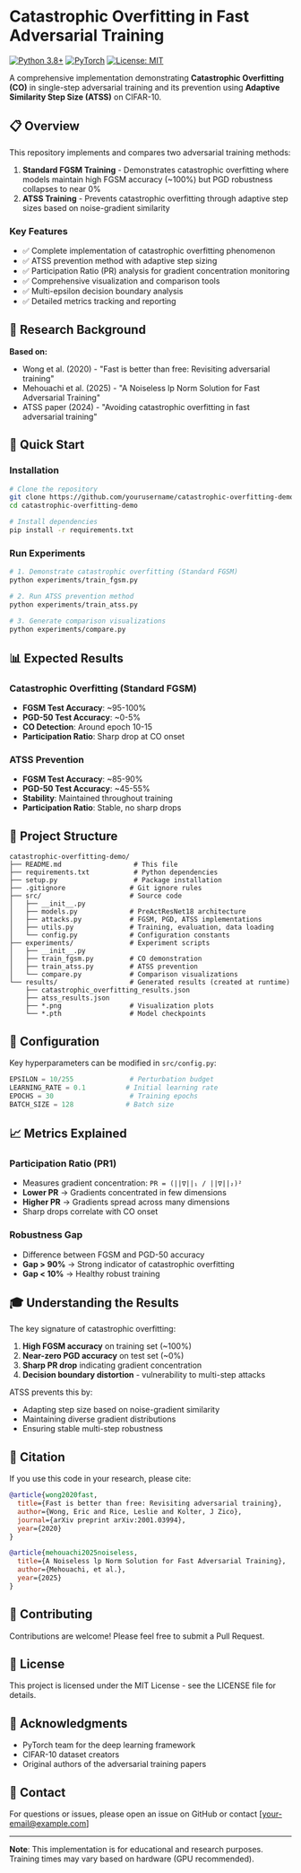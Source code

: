 # Catastrophic Overfitting in Fast Adversarial Training

[![Python 3.8+](https://img.shields.io/badge/python-3.8+-blue.svg)](https://www.python.org/downloads/)
[![PyTorch](https://img.shields.io/badge/PyTorch-2.0+-ee4c2c.svg)](https://pytorch.org/)
[![License: MIT](https://img.shields.io/badge/License-MIT-yellow.svg)](https://opensource.org/licenses/MIT)

A comprehensive implementation demonstrating **Catastrophic Overfitting (CO)** in single-step adversarial training and its prevention using **Adaptive Similarity Step Size (ATSS)** on CIFAR-10.

## 📋 Overview

This repository implements and compares two adversarial training methods:

1. **Standard FGSM Training** - Demonstrates catastrophic overfitting where models maintain high FGSM accuracy (~100%) but PGD robustness collapses to near 0%
2. **ATSS Training** - Prevents catastrophic overfitting through adaptive step sizes based on noise-gradient similarity

### Key Features

- ✅ Complete implementation of catastrophic overfitting phenomenon
- ✅ ATSS prevention method with adaptive step sizing
- ✅ Participation Ratio (PR) analysis for gradient concentration monitoring
- ✅ Comprehensive visualization and comparison tools
- ✅ Multi-epsilon decision boundary analysis
- ✅ Detailed metrics tracking and reporting

## 🔬 Research Background

**Based on:**
- Wong et al. (2020) - "Fast is better than free: Revisiting adversarial training"
- Mehouachi et al. (2025) - "A Noiseless lp Norm Solution for Fast Adversarial Training"
- ATSS paper (2024) - "Avoiding catastrophic overfitting in fast adversarial training"

## 🚀 Quick Start

### Installation

```bash
# Clone the repository
git clone https://github.com/yourusername/catastrophic-overfitting-demo.git
cd catastrophic-overfitting-demo

# Install dependencies
pip install -r requirements.txt
```

### Run Experiments

```bash
# 1. Demonstrate catastrophic overfitting (Standard FGSM)
python experiments/train_fgsm.py

# 2. Run ATSS prevention method
python experiments/train_atss.py

# 3. Generate comparison visualizations
python experiments/compare.py
```

## 📊 Expected Results

### Catastrophic Overfitting (Standard FGSM)
- **FGSM Test Accuracy**: ~95-100%
- **PGD-50 Test Accuracy**: ~0-5%
- **CO Detection**: Around epoch 10-15
- **Participation Ratio**: Sharp drop at CO onset

### ATSS Prevention
- **FGSM Test Accuracy**: ~85-90%
- **PGD-50 Test Accuracy**: ~45-55%
- **Stability**: Maintained throughout training
- **Participation Ratio**: Stable, no sharp drops

## 📁 Project Structure

```
catastrophic-overfitting-demo/
├── README.md                  # This file
├── requirements.txt           # Python dependencies
├── setup.py                   # Package installation
├── .gitignore                # Git ignore rules
├── src/                      # Source code
│   ├── __init__.py
│   ├── models.py             # PreActResNet18 architecture
│   ├── attacks.py            # FGSM, PGD, ATSS implementations
│   ├── utils.py              # Training, evaluation, data loading
│   └── config.py             # Configuration constants
├── experiments/              # Experiment scripts
│   ├── __init__.py
│   ├── train_fgsm.py         # CO demonstration
│   ├── train_atss.py         # ATSS prevention
│   └── compare.py            # Comparison visualizations
└── results/                  # Generated results (created at runtime)
    ├── catastrophic_overfitting_results.json
    ├── atss_results.json
    ├── *.png                 # Visualization plots
    └── *.pth                 # Model checkpoints
```

## 🔧 Configuration

Key hyperparameters can be modified in `src/config.py`:

```python
EPSILON = 10/255              # Perturbation budget
LEARNING_RATE = 0.1          # Initial learning rate
EPOCHS = 30                   # Training epochs
BATCH_SIZE = 128             # Batch size
```

## 📈 Metrics Explained

### Participation Ratio (PR1)
- Measures gradient concentration: `PR = (||∇||₁ / ||∇||₂)²`
- **Lower PR** → Gradients concentrated in few dimensions
- **Higher PR** → Gradients spread across many dimensions
- Sharp drops correlate with CO onset

### Robustness Gap
- Difference between FGSM and PGD-50 accuracy
- **Gap > 90%** → Strong indicator of catastrophic overfitting
- **Gap < 10%** → Healthy robust training

## 🎓 Understanding the Results

The key signature of catastrophic overfitting:

1. **High FGSM accuracy** on training set (~100%)
2. **Near-zero PGD accuracy** on test set (~0%)
3. **Sharp PR drop** indicating gradient concentration
4. **Decision boundary distortion** - vulnerability to multi-step attacks

ATSS prevents this by:
- Adapting step size based on noise-gradient similarity
- Maintaining diverse gradient distributions
- Ensuring stable multi-step robustness

## 📝 Citation

If you use this code in your research, please cite:

```bibtex
@article{wong2020fast,
  title={Fast is better than free: Revisiting adversarial training},
  author={Wong, Eric and Rice, Leslie and Kolter, J Zico},
  journal={arXiv preprint arXiv:2001.03994},
  year={2020}
}

@article{mehouachi2025noiseless,
  title={A Noiseless lp Norm Solution for Fast Adversarial Training},
  author={Mehouachi, et al.},
  year={2025}
}
```

## 🤝 Contributing

Contributions are welcome! Please feel free to submit a Pull Request.

## 📄 License

This project is licensed under the MIT License - see the LICENSE file for details.

## 🙏 Acknowledgments

- PyTorch team for the deep learning framework
- CIFAR-10 dataset creators
- Original authors of the adversarial training papers

## 📧 Contact

For questions or issues, please open an issue on GitHub or contact [your-email@example.com]

---

**Note**: This implementation is for educational and research purposes. Training times may vary based on hardware (GPU recommended).
